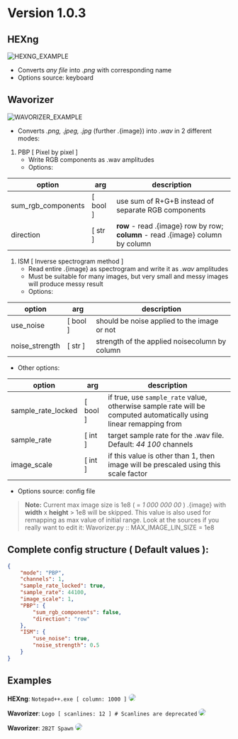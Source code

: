 # Version 1.0.3

## HEXng

![HEXNG_EXAMPLE](Examples/Hexng_1.png)

- Converts _any file_ into _.png_ with corresponding name
- Options source: keyboard

## Wavorizer

![WAVORIZER_EXAMPLE](Examples/Wavorizer_1.png)

- Converts _.png, .jpeg, .jpg_ (further .{image}) into _.wav_ in 2 different modes:
1.  PBP [ Pixel by pixel ]
    - Write RGB components as .wav amplitudes
    - Options: 
      
option             | arg      | description
-------------------|----------|------------
sum_rgb_components | [ bool ] | use sum of R+G+B instead of separate RGB components
direction          | [ str ]  | **row** - read .{image} row by row; **column** - read .{image} column by column 

1. ISM [ Inverse spectrogram method ]
    - Read entire .{image} as spectrogram and write it as _.wav_ amplitudes
    - Must be suitable for many images, but very small and messy images will produce messy result
    - Options: 

option         | arg      | description
---------------|----------|------------
use_noise      | [ bool ] | should be noise applied to the image or not
noise_strength | [ str ]  | strength of the applied noisecolumn by column 
 
- Other options:

option             | arg      | description
-------------------|----------|------------
sample_rate_locked | [ bool ] | if true, use `sample_rate` value, otherwise sample rate will be computed automatically using linear remapping from
sample_rate        | [ int ]  | target sample rate for the .wav file. Default: _44 100_ channels    | [ int ] | mono or stereo
image_scale        | [ int ]  | if this value is other than 1, then image will be prescaled using this scale factor

- Options source: config file

> **Note:**
> Current max image size is 1e8 ( =  _1 000 000 00_ )
> .{image} with **width** x **height** > 1e8 will be skipped.
> This value is also used for remapping as max value of initial range.
> Look at the sources if you really want to edit it:
> Wavorizer.py :: MAX_IMAGE_LIN_SIZE = 1e8

## Complete config structure ( Default values ):
``` JSON
{
    "mode": "PBP",
    "channels": 1,
    "sample_rate_locked": true,
    "sample_rate": 44100,
    "image_scale": 1,
    "PBP": {
        "sum_rgb_components": false,
        "direction": "row"
    },
    "ISM": {
        "use_noise": true,
        "noise_strength": 0.5
    }
}
```


## Examples

**HEXng**: `Notepad++.exe [ column: 1000 ]`
<img src="Examples/notepad++.exe.png" style="border-radius: 32px"> 

**Wavorizer**: `Logo [ scanlines: 12 ] # Scanlines are deprecated`
<img src="Examples/Logo_Both.png" style="border-radius: 32px"> 

**Wavorizer**: `2B2T Spawn`
<img src="Examples/2B2T.png" style="border-radius: 32px"> 




